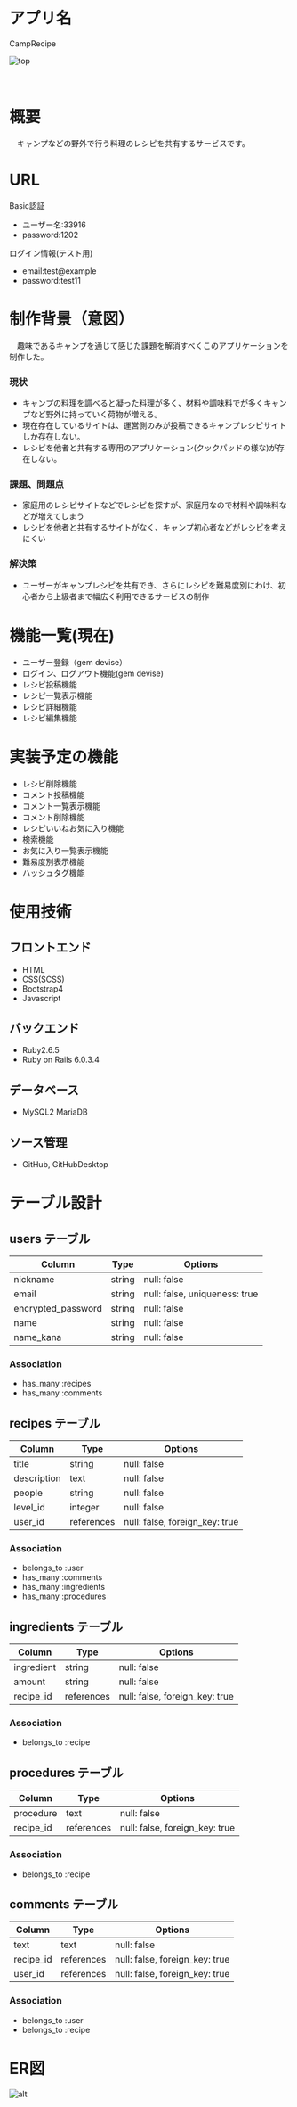 # アプリ名
CampRecipe

![top](readme画像/トップページ.png)

<br>

# 概要
　キャンプなどの野外で行う料理のレシピを共有するサービスです。

# URL

Basic認証
- ユーザー名:33916
- password:1202

ログイン情報(テスト用)
- email:test@example
- password:test11

# 制作背景（意図）
　趣味であるキャンプを通じて感じた課題を解消すべくこのアプリケーションを制作した。

### 現状 <br>
- キャンプの料理を調べると凝った料理が多く、材料や調味料でが多くキャンプなど野外に持っていく荷物が増える。
- 現在存在しているサイトは、運営側のみが投稿できるキャンプレシピサイトしか存在しない。
- レシピを他者と共有する専用のアプリケーション(クックパッドの様な)が存在しない。

### 課題、問題点 <br>
- 家庭用のレシピサイトなどでレシピを探すが、家庭用なので材料や調味料などが増えてしまう
- レシピを他者と共有するサイトがなく、キャンプ初心者などがレシピを考えにくい

### 解決策
- ユーザーがキャンプレシピを共有でき、さらにレシピを難易度別にわけ、初心者から上級者まで幅広く利用できるサービスの制作

# 機能一覧(現在)
- ユーザー登録（gem devise）
- ログイン、ログアウト機能(gem devise)
- レシピ投稿機能
- レシピ一覧表示機能
- レシピ詳細機能
- レシピ編集機能

# 実装予定の機能
- レシピ削除機能
- コメント投稿機能
- コメント一覧表示機能
- コメント削除機能
- レシピいいねお気に入り機能
- 検索機能
- お気に入り一覧表示機能
- 難易度別表示機能
- ハッシュタグ機能

# 使用技術
## フロントエンド
- HTML
- CSS(SCSS)
- Bootstrap4
- Javascript

## バックエンド
- Ruby2.6.5
- Ruby on Rails 6.0.3.4

## データベース
- MySQL2 MariaDB

## ソース管理
- GitHub, GitHubDesktop



# テーブル設計

## users テーブル

| Column             | Type    | Options                       |
| ------------------ | ------- | ----------------------------- |
| nickname           | string  | null: false                   |
| email              | string  | null: false, uniqueness: true |
| encrypted_password | string  | null: false                   |
| name               | string  | null: false                   |
| name_kana          | string  | null: false                   |

### Association

- has_many :recipes
- has_many :comments

## recipes テーブル

| Column      | Type       | Options                        |
| ----------- | ---------- | ------------------------------ |
| title       | string     | null: false                    |
| description | text       | null: false                    |
| people      | string     | null: false                    |
| level_id    | integer    | null: false                    |
| user_id     | references | null: false, foreign_key: true |

### Association
- belongs_to :user
- has_many :comments
- has_many :ingredients
- has_many :procedures

## ingredients テーブル

| Column     | Type       | Options                        |
| ---------- | ---------- | ------------------------------ |
| ingredient | string     | null: false                    |
| amount     | string     | null: false                    |
| recipe_id  | references | null: false, foreign_key: true |

### Association
- belongs_to :recipe

## procedures テーブル

| Column    | Type       | Options                        |
| --------- | ---------- | ------------------------------ |
| procedure | text       | null: false                    |
| recipe_id | references | null: false, foreign_key: true |

### Association
- belongs_to :recipe

## comments テーブル

| Column    | Type       | Options                        |
| --------- | ---------- | ------------------------------ |
| text      | text       | null: false                    |
| recipe_id | references | null: false, foreign_key: true |
| user_id   | references | null: false, foreign_key: true |

### Association
- belongs_to :user
- belongs_to :recipe

# ER図
![alt](readme画像/er図.png)